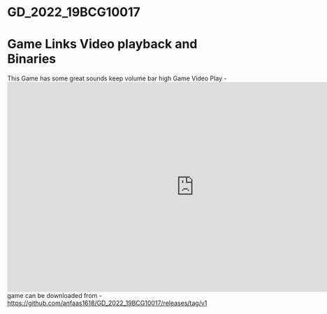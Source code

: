 # GD_2022_19BCG10017
# Game Links Video playback and Binaries
This Game has some great sounds keep volume bar high
Game Video Play - <iframe width="853" height="480" src="https://www.youtube.com/embed/u5WYdMFJBh4" title="GD_2022_19BCG10017" frameborder="0" allow="accelerometer; autoplay; clipboard-write; encrypted-media; gyroscope; picture-in-picture" allowfullscreen></iframe>
game can be downloaded from -  https://github.com/anfaas1618/GD_2022_19BCG10017/releases/tag/v1

